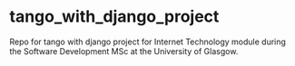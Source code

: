 # tango_with_django_project
Repo for tango with django project for Internet Technology module during the Software Development MSc at the University of Glasgow.




